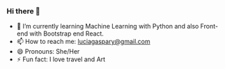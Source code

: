 ### Hi there 👋

- 🌱 I’m currently learning Machine Learning with Python and also Front-end with Bootstrap end React.
- 📫 How to reach me: luciagaspary@gmail.com
- 😄 Pronouns: She/Her
- ⚡ Fun fact: I love travel and Art

<!--
**LuciaGaspary/LuciaGaspary** is a ✨ _special_ ✨ repository because its `README.md` (this file) appears on your GitHub profile.

Here are some ideas to get you started:

- 🔭 I’m currently working on ...
- 🌱 I’m currently learning ...
- 👯 I’m looking to collaborate on ...
- 🤔 I’m looking for help with ...
- 💬 Ask me about ...
- 📫 How to reach me: ...
- 😄 Pronouns: ...
- ⚡ Fun fact: ...
-->
